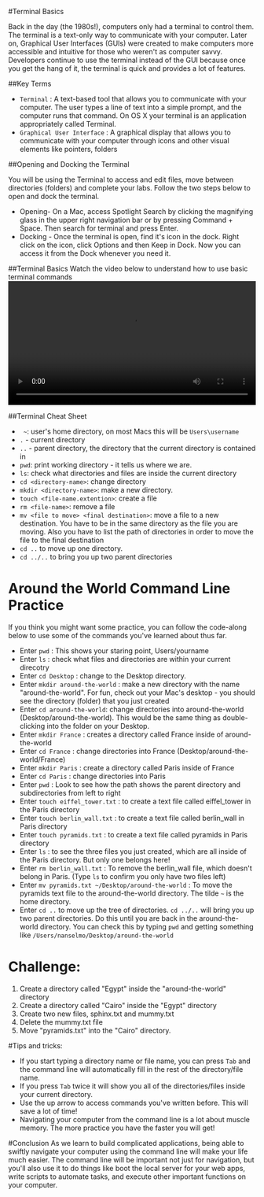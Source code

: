#Terminal Basics

Back in the day (the 1980s!), computers only had a terminal to control them. The terminal is a text-only way to communicate with your computer. Later on, Graphical User Interfaces (GUIs) were created to make computers more accessible and intuitive for those who weren't as computer savvy. Developers continue to use the terminal instead of the GUI because once you get the hang of it, the terminal is quick and provides a lot of features.

##Key Terms
* `Terminal` : A text-based tool that allows you to communicate with your computer. The user types a line of text into a simple prompt, and the computer runs that command. On OS X your terminal is an application appropriately called Terminal. <br>
* `Graphical User Interface` : A graphical display that allows you to communicate with your computer through icons and other visual elements like pointers, folders


##Opening and Docking the Terminal

You will be using the Terminal to access and edit files, move between directories (folders) and complete your labs. Follow the two steps below to open and dock the terminal.
+  Opening- On a Mac, access Spotlight Search by clicking the magnifying glass in the upper right navigation bar or by pressing Command + Space. Then search for terminal and press Enter.
+  Docking - Once the terminal is open, find it's icon in the dock. Right click on the icon, click Options and then Keep in Dock. Now you can access it from the Dock whenever you need it. 


##Terminal Basics
Watch the video below to understand how to use basic terminal commands
<video controls width="100%">
  <source src="//flatiron-videos.s3.amazonaws.com/ironboard/command-line-basics.mp4" type="video/mp4" >
</video>

##Terminal Cheat Sheet
+ ` ~`: user's home directory, on most Macs this will be `Users\username`
+ `.` - current directory
+ `..` - parent directory, the directory that the current directory is contained in
+ `pwd`: print working directory - it tells us where we are.
+ `ls`: check what directories and files are inside the current directory
+ `cd <directory-name>`: change directory
+ `mkdir <directory-name>`: make a new directory.
+ `touch <file-name.extention>`: create a file
+ `rm <file-name>`: remove a file
+ `mv <file to move> <final destination>`: move a file to a new destination. You have to be in the same directory as the file you are moving. Also you have to list the path of directories in order to move the file to the final destination
+ `cd ..` to move up one directory.
+ `cd ../..` to bring you up two parent directories


# Around the World Command Line Practice 

If you think you might want some practice, you can follow the code-along below to use some of the commands you've learned about thus far. 

* Enter `pwd` : This shows your staring point, Users/yourname
* Enter `ls` : check what files and directories are within your current direcotry
* Enter `cd Desktop` : change to the Desktop directory.
* Enter `mkdir around-the-world` : make a new directory with the name "around-the-world". For fun, check out your Mac's desktop - you should see the directory (folder) that you just created
* Enter `cd around-the-world`: change directories into around-the-world (Desktop/around-the-world). This would be the same thing as double-clicking into the folder on your Desktop.
* Enter `mkdir France` : creates a directory called France inside of around-the-world 
* Enter `cd France` : change directories into France (Desktop/around-the-world/France)
* Enter `mkdir Paris` : create a directory called Paris inside of France 
* Enter `cd Paris` : change directories into Paris
* Enter `pwd` : Look to see how the path shows the parent directory and subdirectories from left to right
* Enter `touch eiffel_tower.txt` : to create a text file called eiffel_tower in the Paris directory
* Enter `touch berlin_wall.txt` : to create a text file called berlin_wall in Paris directory
* Enter `touch pyramids.txt` : to create a text file called pyramids in Paris directory
* Enter `ls` : to see the three files you just created, which are all inside of the Paris directory. But only one belongs here!
* Enter `rm berlin_wall.txt` : To remove the berlin_wall file, which doesn't belong in Paris. (Type `ls` to confirm you only have two files left)
* Enter `mv pyramids.txt ~/Desktop/around-the-world` : To move the pyramids text file to the around-the-world directory. The tilde `~` is the home directory.
* Enter `cd ..` to move up the tree of directories. `cd ../..` will bring you up two parent directories. Do this until you are back in the around-the-world directory. You can check this by typing `pwd` and getting something like `/Users/nanselmo/Desktop/around-the-world`


# Challenge:
1. Create a directory called "Egypt" inside the "around-the-world" directory
2. Create a directory called "Cairo" inside the "Egypt" directory
3. Create two new files, sphinx.txt and mummy.txt
4. Delete the mummy.txt file
3. Move "pyramids.txt" into the "Cairo" directory. 


#Tips and tricks:
+ If you start typing a directory name or file name, you can press `Tab` and the command line will automatically fill in the rest of the directory/file name. 
+ If you press `Tab` twice it will show you all of the directories/files inside your current directory.
+ Use the up arrow to access commands you've written before. This will save a lot of time!
+ Navigating your computer from the command line is a lot about muscle memory. The more practice you have the faster you will get!

#Conclusion
As we learn to build complicated applications, being able to swiftly navigate your computer using the command line will make your life much easier. The command line will be important not just for navigation, but you'll also use it to do things like boot the local server for your web apps, write scripts to automate tasks, and execute other important functions on your computer.



